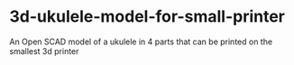 # 3d-ukulele-model-for-small-printer
An Open SCAD model of a ukulele in 4 parts that can be printed on the smallest 3d printer

